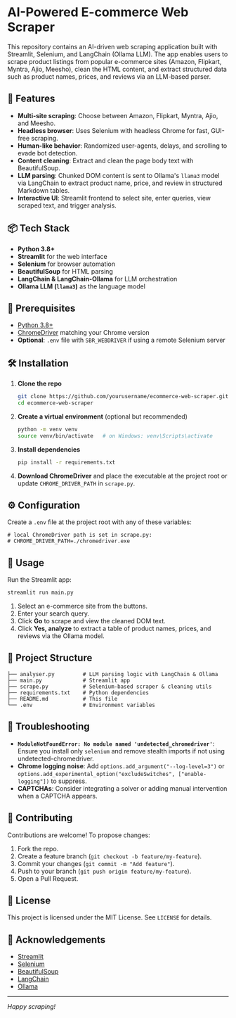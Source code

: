# AI-Powered E-commerce Web Scraper

This repository contains an AI-driven web scraping application built with Streamlit, Selenium, and LangChain (Ollama LLM). The app enables users to scrape product listings from popular e-commerce sites (Amazon, Flipkart, Myntra, Ajio, Meesho), clean the HTML content, and extract structured data such as product names, prices, and reviews via an LLM-based parser.

## 🚀 Features

- **Multi-site scraping**: Choose between Amazon, Flipkart, Myntra, Ajio, and Meesho.
- **Headless browser**: Uses Selenium with headless Chrome for fast, GUI-free scraping.
- **Human-like behavior**: Randomized user-agents, delays, and scrolling to evade bot detection.
- **Content cleaning**: Extract and clean the page body text with BeautifulSoup.
- **LLM parsing**: Chunked DOM content is sent to Ollama's `llama3` model via LangChain to extract product name, price, and review in structured Markdown tables.
- **Interactive UI**: Streamlit frontend to select site, enter queries, view scraped text, and trigger analysis.

## 📦 Tech Stack

- **Python 3.8+**
- **Streamlit** for the web interface
- **Selenium** for browser automation
- **BeautifulSoup** for HTML parsing
- **LangChain & LangChain-Ollama** for LLM orchestration
- **Ollama LLM (`llama3`)** as the language model

## 🔧 Prerequisites

- [Python 3.8+](https://www.python.org/downloads/)
- [ChromeDriver](https://sites.google.com/a/chromium.org/chromedriver/) matching your Chrome version
- **Optional**: `.env` file with `SBR_WEBDRIVER` if using a remote Selenium server

## 🛠 Installation

1. **Clone the repo**

   ```bash
   git clone https://github.com/yourusername/ecommerce-web-scraper.git
   cd ecommerce-web-scraper
   ```

2. **Create a virtual environment** (optional but recommended)

   ```bash
   python -m venv venv
   source venv/bin/activate   # on Windows: venv\Scripts\activate
   ```

3. **Install dependencies**

   ```bash
   pip install -r requirements.txt
   ```

4. **Download ChromeDriver** and place the executable at the project root or update `CHROME_DRIVER_PATH` in `scrape.py`.

## ⚙️ Configuration

Create a `.env` file at the project root with any of these variables:

```dotenv
# local ChromeDriver path is set in scrape.py:
# CHROME_DRIVER_PATH=./chromedriver.exe
```

## 🚀 Usage

Run the Streamlit app:

```bash
streamlit run main.py
```

1. Select an e-commerce site from the buttons.
2. Enter your search query.
3. Click **Go** to scrape and view the cleaned DOM text.
4. Click **Yes, analyze** to extract a table of product names, prices, and reviews via the Ollama model.

## 📁 Project Structure

```
├── analyser.py         # LLM parsing logic with LangChain & Ollama
├── main.py             # Streamlit app
├── scrape.py           # Selenium-based scraper & cleaning utils
├── requirements.txt    # Python dependencies
├── README.md           # This file
└── .env                # Environment variables
```

## 🐞 Troubleshooting

- **`ModuleNotFoundError: No module named 'undetected_chromedriver'`**: Ensure you install only `selenium` and remove stealth imports if not using undetected-chromedriver.
- **Chrome logging noise**: Add `options.add_argument("--log-level=3")` or `options.add_experimental_option("excludeSwitches", ["enable-logging"])` to suppress.
- **CAPTCHAs**: Consider integrating a solver or adding manual intervention when a CAPTCHA appears.

## 🤝 Contributing

Contributions are welcome! To propose changes:

1. Fork the repo.
2. Create a feature branch (`git checkout -b feature/my-feature`).
3. Commit your changes (`git commit -m "Add feature"`).
4. Push to your branch (`git push origin feature/my-feature`).
5. Open a Pull Request.

## 📄 License

This project is licensed under the MIT License. See `LICENSE` for details.

## 🙏 Acknowledgements

- [Streamlit](https://streamlit.io/)
- [Selenium](https://selenium.dev/)
- [BeautifulSoup](https://www.crummy.com/software/BeautifulSoup/)
- [LangChain](https://github.com/langchain-ai/langchain)
- [Ollama](https://ollama.ai/)

---

_Happy scraping!_
